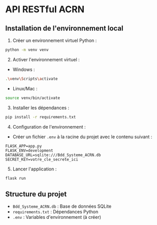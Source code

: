 # API RESTful ACRN

## Installation de l'environnement local

1. Créer un environnement virtuel Python :
```bash
python -m venv venv
```

2. Activer l'environnement virtuel :
- Windows :
```bash
.\venv\Scripts\activate
```
- Linux/Mac :
```bash
source venv/bin/activate
```

3. Installer les dépendances :
```bash
pip install -r requirements.txt
```

4. Configuration de l'environnement :
- Créer un fichier `.env` à la racine du projet avec le contenu suivant :
```
FLASK_APP=app.py
FLASK_ENV=development
DATABASE_URL=sqlite:///Bdd_Systeme_ACRN.db
SECRET_KEY=votre_cle_secrete_ici
```

5. Lancer l'application :
```bash
flask run
```

## Structure du projet
- `Bdd_Systeme_ACRN.db` : Base de données SQLite
- `requirements.txt` : Dépendances Python
- `.env` : Variables d'environnement (à créer) 